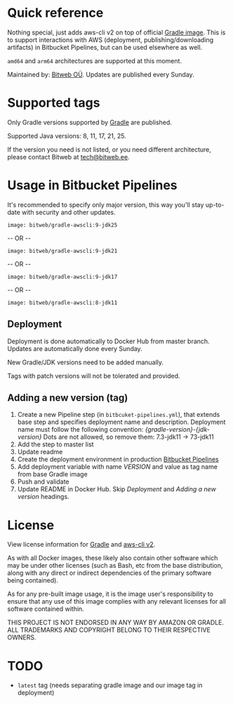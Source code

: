 # Quick reference

Nothing special, just adds aws-cli v2 on top of official [Gradle image](https://hub.docker.com/_/gradle). This is to 
support interactions with AWS (deployment, publishing/downloading artifacts) in Bitbucket Pipelines, but can be used 
elsewhere as well. 

`amd64` and `arm64` architectures are supported at this moment.

Maintained by: [Bitweb OÜ](https://bitweb.ee). Updates are published every Sunday.

# Supported tags

Only Gradle versions supported by [Gradle](https://endoflife.date/gradle) are published.

Supported Java versions: 8, 11, 17, 21, 25.

If the version you need is not listed, or you need different architecture, please contact Bitweb at [tech@bitweb.ee](mailto:tech@bitweb.ee).

# Usage in Bitbucket Pipelines

It's recommended to specify only major version, this way you'll stay up-to-date with security and other updates.

    image: bitweb/gradle-awscli:9-jdk25

-- OR --

    image: bitweb/gradle-awscli:9-jdk21

-- OR --

    image: bitweb/gradle-awscli:9-jdk17

-- OR --

    image: bitweb/gradle-awscli:8-jdk11

## Deployment

Deployment is done automatically to Docker Hub from master branch. Updates are automatically done every Sunday. 

New Gradle/JDK versions need to be added manually.

Tags with patch versions will not be tolerated and provided.

## Adding a new version (tag)

1. Create a new Pipeline step (in `bitbcuket-pipelines.yml`), that extends base step and specifies deployment name and 
description. Deployment name must follow the following convention: _{gradle-version}-{jdk-version}_ Dots are not 
allowed, so remove them: 7.3-jdk11 -> 73-jdk11
2. Add the step to master list
3. Update readme
4. Create the deployment environment in production [Bitbucket Pipelines](https://bitbucket.org/bitwebou/infra-docker-gradle-awscli/admin/pipelines/deployment-settings)
5. Add deployment variable with name _VERSION_ and value as tag name from base Gradle image
6. Push and validate
7. Update README in Docker Hub. Skip _Deployment_ and _Adding a new version_ headings.

# License

View license information for [Gradle](https://gradle.org/license/) and [aws-cli v2](https://github.com/aws/aws-cli/blob/develop/LICENSE.txt).

As with all Docker images, these likely also contain other software which may be under other licenses (such as Bash, etc
from the base distribution, along with any direct or indirect dependencies of the primary software being contained).

As for any pre-built image usage, it is the image user's responsibility to ensure that any use of this image complies 
with any relevant licenses for all software contained within.

THIS PROJECT IS NOT ENDORSED IN ANY WAY BY AMAZON OR GRADLE. 
ALL TRADEMARKS AND COPYRIGHT BELONG TO THEIR RESPECTIVE OWNERS.

# TODO

* `latest` tag (needs separating gradle image and our image tag in deployment)
